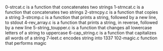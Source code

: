 0-strcat.c is a function that concatenates two strings
1-strncat.c is a function that concatenates two strings
2-strncpy.c is  a function that copies a string
3-strcmp.c is a function that prints a string, followed by a new line, to stdout
4-rev_array.c is a function that prints a string, in reverse, followed by a new line
5-string_toupper.c is a function that changes all lowercase letters of a string to uppercase
6-cap_string.c is a function that capitalizes all words of a string
7-leet.c encodes string into 1337
102-magic.c function that performs magic
